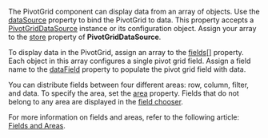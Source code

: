 The PivotGrid component can display data from an array of objects. Use the [dataSource](/Documentation/ApiReference/UI_Components/dxPivotGrid/Configuration/#dataSource) property to bind the PivotGrid to data. This property accepts a [PivotGridDataSource](/Documentation/ApiReference/Data_Layer/PivotGridDataSource/) instance or its configuration object. Assign your array to the [store](/Documentation/ApiReference/Data_Layer/PivotGridDataSource/Configuration/store/) property of **PivotGridDataSource**.

To display data in the PivotGrid, assign an array to the [fields[]](/Documentation/ApiReference/Data_Layer/PivotGridDataSource/Configuration/fields/) property. Each object in this array configures a single pivot grid field. Assign a field name to the [dataField](/Documentation/ApiReference/Data_Layer/PivotGridDataSource/Configuration/fields/#dataField) property to populate the pivot grid field with data.

You can distribute fields between four different areas: row, column, filter, and data. To specify the area, set the [area](/Documentation/ApiReference/Data_Layer/PivotGridDataSource/Configuration/fields/#area) property. Fields that do not belong to any area are displayed in the [field chooser](https://js.devexpress.com/Demos/WidgetsGallery/Demo/PivotGrid/IntegratedFieldChooser/).


For more information on fields and areas, refer to the following article: [Fields and Areas](/Documentation/Guide/UI_Components/PivotGrid/Fields_and_Areas/).
